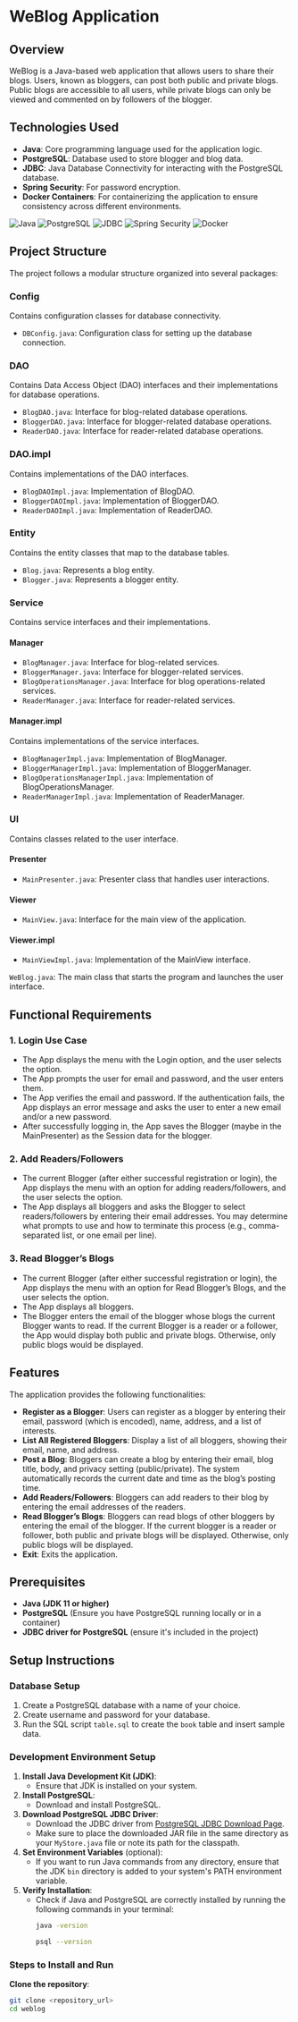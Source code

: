 # WeBlog Application

## Overview
WeBlog is a Java-based web application that allows users to share their blogs. Users, known as bloggers, can post both public and private blogs. Public blogs are accessible to all users, while private blogs can only be viewed and commented on by followers of the blogger.

## Technologies Used
- **Java**: Core programming language used for the application logic.
- **PostgreSQL**: Database used to store blogger and blog data.
- **JDBC**: Java Database Connectivity for interacting with the PostgreSQL database.
- **Spring Security**: For password encryption.
- **Docker Containers**: For containerizing the application to ensure consistency across different environments.
  
![Java](https://img.shields.io/badge/Java-007396?style=for-the-badge&logo=java&logoColor=white)
![PostgreSQL](https://img.shields.io/badge/PostgreSQL-4169E1?style=for-the-badge&logo=postgresql&logoColor=white)
![JDBC](https://img.shields.io/badge/JDBC-007396?style=for-the-badge&logo=java&logoColor=white)
![Spring Security](https://img.shields.io/badge/Spring%20Security-6DB33F?style=for-the-badge&logo=springsecurity&logoColor=white)
![Docker](https://img.shields.io/badge/Docker-2496ED?style=for-the-badge&logo=docker&logoColor=white)

## Project Structure
The project follows a modular structure organized into several packages:

### Config
Contains configuration classes for database connectivity.
- `DBConfig.java`: Configuration class for setting up the database connection.

### DAO
Contains Data Access Object (DAO) interfaces and their implementations for database operations.
- `BlogDAO.java`: Interface for blog-related database operations.
- `BloggerDAO.java`: Interface for blogger-related database operations.
- `ReaderDAO.java`: Interface for reader-related database operations.

### DAO.impl
Contains implementations of the DAO interfaces.
- `BlogDAOImpl.java`: Implementation of BlogDAO.
- `BloggerDAOImpl.java`: Implementation of BloggerDAO.
- `ReaderDAOImpl.java`: Implementation of ReaderDAO.

### Entity
Contains the entity classes that map to the database tables.
- `Blog.java`: Represents a blog entity.
- `Blogger.java`: Represents a blogger entity.

### Service
Contains service interfaces and their implementations.
#### Manager
- `BlogManager.java`: Interface for blog-related services.
- `BloggerManager.java`: Interface for blogger-related services.
- `BlogOperationsManager.java`: Interface for blog operations-related services.
- `ReaderManager.java`: Interface for reader-related services.

#### Manager.impl
Contains implementations of the service interfaces.
- `BlogManagerImpl.java`: Implementation of BlogManager.
- `BloggerManagerImpl.java`: Implementation of BloggerManager.
- `BlogOperationsManagerImpl.java`: Implementation of BlogOperationsManager.
- `ReaderManagerImpl.java`: Implementation of ReaderManager.

### UI
Contains classes related to the user interface.
#### Presenter
- `MainPresenter.java`: Presenter class that handles user interactions.

#### Viewer
- `MainView.java`: Interface for the main view of the application.

#### Viewer.impl
- `MainViewImpl.java`: Implementation of the MainView interface.

`WeBlog.java`: The main class that starts the program and launches the user interface.

## Functional Requirements

### 1. Login Use Case
- The App displays the menu with the Login option, and the user selects the option.
- The App prompts the user for email and password, and the user enters them.
- The App verifies the email and password. If the authentication fails, the App displays an error message and asks the user to enter a new email and/or a new password.
- After successfully logging in, the App saves the Blogger (maybe in the MainPresenter) as the Session data for the blogger.

### 2. Add Readers/Followers
- The current Blogger (after either successful registration or login), the App displays the menu with an option for adding readers/followers, and the user selects the option.
- The App displays all bloggers and asks the Blogger to select readers/followers by entering their email addresses. You may determine what prompts to use and how to terminate this process (e.g., comma-separated list, or one email per line).

### 3. Read Blogger’s Blogs
- The current Blogger (after either successful registration or login), the App displays the menu with an option for Read Blogger’s Blogs, and the user selects the option.
- The App displays all bloggers.
- The Blogger enters the email of the blogger whose blogs the current Blogger wants to read. If the current Blogger is a reader or a follower, the App would display both public and private blogs. Otherwise, only public blogs would be displayed.

## Features
The application provides the following functionalities:
- **Register as a Blogger**: Users can register as a blogger by entering their email, password (which is encoded), name, address, and a list of interests.
- **List All Registered Bloggers**: Display a list of all bloggers, showing their email, name, and address.
- **Post a Blog**: Bloggers can create a blog by entering their email, blog title, body, and privacy setting (public/private). The system automatically records the current date and time as the blog’s posting time.
- **Add Readers/Followers**: Bloggers can add readers to their blog by entering the email addresses of the readers.
- **Read Blogger’s Blogs**: Bloggers can read blogs of other bloggers by entering the email of the blogger. If the current blogger is a reader or follower, both public and private blogs will be displayed. Otherwise, only public blogs will be displayed.
- **Exit**: Exits the application.

## Prerequisites
- **Java (JDK 11 or higher)**
- **PostgreSQL** (Ensure you have PostgreSQL running locally or in a container)
- **JDBC driver for PostgreSQL** (ensure it's included in the project)

## Setup Instructions
### Database Setup
1. Create a PostgreSQL database with a name of your choice.
2. Create username and password for your database.
3. Run the SQL script `table.sql` to create the `book` table and insert sample data.

### Development Environment Setup
1. **Install Java Development Kit (JDK)**:
    - Ensure that JDK is installed on your system.
2. **Install PostgreSQL**:
    - Download and install PostgreSQL.
3. **Download PostgreSQL JDBC Driver**:
    - Download the JDBC driver from [PostgreSQL JDBC Download Page](https://jdbc.postgresql.org/download/.).
    - Make sure to place the downloaded JAR file in the same directory as your `MyStore.java` file or note its path for
      the classpath.
4. **Set Environment Variables** (optional):
    - If you want to run Java commands from any directory, ensure that the JDK `bin` directory is added to your
      system's PATH environment variable.
5. **Verify Installation**:
    - Check if Java and PostgreSQL are correctly installed by running the following commands in your terminal:
      ```bash
      java -version
      ```
      ```bash
      psql --version
      ```

### Steps to Install and Run
**Clone the repository**:
   ```bash
   git clone <repository_url>
   cd weblog
